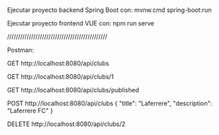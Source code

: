 Ejecutar proyecto backend Spring Boot con:
mvnw.cmd spring-boot:run

Ejecutar proyecto frontend VUE con:
npm run serve

//////////////////////////////////////////////

Postman:

GET http://localhost:8080/api/clubs

GET http://localhost:8080/api/clubs/1

GET http://localhost:8080/api/clubs/published



POST http://localhost:8080/api/clubs
{
    "title": "Laferrere",
    "description": "Laferrere FC"
}


DELETE http://localhost:8080/api/clubs/2





